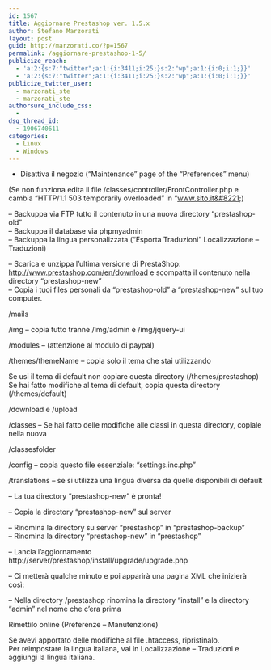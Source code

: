 ```yaml
---
id: 1567
title: Aggiornare Prestashop ver. 1.5.x
author: Stefano Marzorati
layout: post
guid: http://marzorati.co/?p=1567
permalink: /aggiornare-prestashop-1-5/
publicize_reach:
  - 'a:2:{s:7:"twitter";a:1:{i:3411;i:25;}s:2:"wp";a:1:{i:0;i:1;}}'
  - 'a:2:{s:7:"twitter";a:1:{i:3411;i:25;}s:2:"wp";a:1:{i:0;i:1;}}'
publicize_twitter_user:
  - marzorati_ste
  - marzorati_ste
authorsure_include_css:
  - 
dsq_thread_id:
  - 1906740611
categories:
  - Linux
  - Windows
---
```

- Disattiva il negozio (&#8220;Maintenance&#8221; page of the &#8220;Preferences&#8221; menu)

(Se non funziona edita il file /classes/controller/FrontController.php e cambia &#8220;HTTP/1.1 503 temporarily overloaded&#8221; in &#8220;www.sito.it&#8221;)

&#8211; Backuppa via FTP tutto il contenuto in una nuova directory &#8220;prestashop-old&#8221;  
&#8211; Backuppa il database via phpmyadmin  
&#8211; Backuppa la lingua personalizzata (&#8220;Esporta Traduzioni&#8221; Localizzazione &#8211; Traduzioni) 

&#8211; Scarica e unzippa l&#8217;ultima versione di PrestaShop: http://www.prestashop.com/en/download e scompatta il contenuto nella directory &#8220;prestashop-new&#8221;  
&#8211; Copia i tuoi files personali da &#8220;prestashop-old&#8221; a &#8220;prestashop-new&#8221; sul tuo computer.

/mails

/img &#8211; copia tutto tranne /img/admin e /img/jquery-ui

/modules &#8211; (attenzione al modulo di paypal)

/themes/themeName &#8211; copia solo il tema che stai utilizzando

Se usi il tema di default non copiare questa directory (/themes/prestashop)  
Se hai fatto modifiche al tema di default, copia questa directory (/themes/default)

/download e /upload

/classes &#8211; Se hai fatto delle modifiche alle classi in questa directory, copiale nella nuova 

/classesfolder

/config &#8211; copia questo file essenziale: &#8220;settings.inc.php&#8221;

/translations &#8211; se si utilizza una lingua diversa da quelle disponibili di default

&#8211; La tua directory &#8220;prestashop-new&#8221; è pronta!

&#8211; Copia la directory &#8220;prestashop-new&#8221; sul server

&#8211; Rinomina la directory su server &#8220;prestashop&#8221; in &#8220;prestashop-backup&#8221;  
&#8211; Rinomina la directory &#8220;prestashop-new&#8221; in &#8220;prestashop&#8221;

&#8211; Lancia l&#8217;aggiornamento http://server/prestashop/install/upgrade/upgrade.php

&#8211; Ci metterà qualche minuto e poi apparirà una pagina XML che inizierà così: 

&#8211; Nella directory /prestashop rinomina la directory &#8220;install&#8221; e la directory &#8220;admin&#8221; nel nome che c&#8217;era prima

Rimettilo online (Preferenze &#8211; Manutenzione)

Se avevi apportato delle modifiche al file .htaccess, ripristinalo.  
Per reimpostare la lingua italiana, vai in Localizzazione &#8211; Traduzioni e aggiungi la lingua italiana.